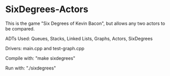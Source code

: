 # SixDegrees-Actors
This is the game "Six Degrees of Kevin Bacon", but allows any two actors to be compared.


ADTs Used: Queues, Stacks, Linked Lists, Graphs, Actors, SixDegrees

Drivers: main.cpp and test-graph.cpp


Compile with: "make sixdegrees"

Run with: "./sixdegrees"
